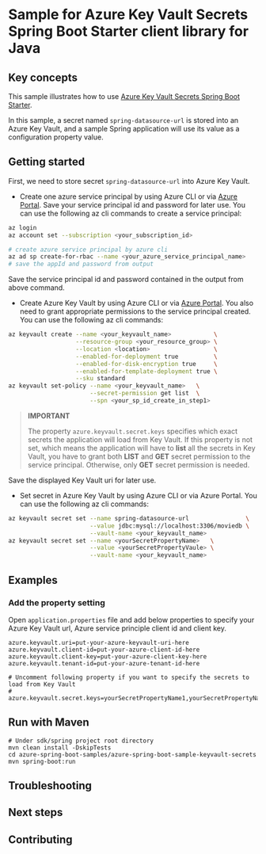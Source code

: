 # Sample for Azure Key Vault Secrets Spring Boot Starter client library for Java

## Key concepts
This sample illustrates how to use [Azure Key Vault Secrets Spring Boot Starter](../../azure-spring-boot-starter-keyvault-secrets/README.md).

In this sample, a secret named `spring-datasource-url` is stored into an Azure Key Vault, and a sample Spring application will use its value as a configuration property value.

## Getting started
First, we need to store secret `spring-datasource-url` into Azure Key Vault.

- Create one azure service principal by using Azure CLI or via [Azure Portal](https://docs.microsoft.com/azure/azure-resource-manager/resource-group-create-service-principal-portal). Save your service principal id and password for later use.
You can use the following az cli commands to create a service principal:
```bash
az login
az account set --subscription <your_subscription_id>

# create azure service principal by azure cli
az ad sp create-for-rbac --name <your_azure_service_principal_name>
# save the appId and password from output
```
Save the service principal id and password contained in the output from above command.

- Create Azure Key Vault by using Azure CLI or via [Azure Portal](https://portal.azure.com). You also need to grant appropriate permissions to the service principal created.
You can use the following az cli commands:
```bash
az keyvault create --name <your_keyvault_name>            \
                   --resource-group <your_resource_group> \
                   --location <location>                  \
                   --enabled-for-deployment true          \
                   --enabled-for-disk-encryption true     \
                   --enabled-for-template-deployment true \
                   --sku standard
az keyvault set-policy --name <your_keyvault_name>   \
                       --secret-permission get list  \
                       --spn <your_sp_id_create_in_step1>
```
> **IMPORTANT** 
>
> The property `azure.keyvault.secret.keys` specifies which exact secrets the application will load from Key Vault. If this property is not set, which means the application will have to **list** all the secrets in Key Vault, you have to grant both **LIST** and **GET** secret permission to the service principal. Otherwise, only **GET** secret permission is needed.  

Save the displayed Key Vault uri for later use.

- Set secret in Azure Key Vault by using Azure CLI or via Azure Portal. 
You can use the following az cli commands:
```bash
az keyvault secret set --name spring-datasource-url                \
                       --value jdbc:mysql://localhost:3306/moviedb \
                       --vault-name <your_keyvault_name>
az keyvault secret set --name <yourSecretPropertyName>   \
                       --value <yourSecretPropertyVaule> \
                       --vault-name <your_keyvault_name>
```


## Examples

### Add the property setting
Open `application.properties` file and add below properties to specify your Azure Key Vault url, Azure service principle client id and client key.

```properties
azure.keyvault.uri=put-your-azure-keyvault-uri-here
azure.keyvault.client-id=put-your-azure-client-id-here
azure.keyvault.client-key=put-your-azure-client-key-here
azure.keyvault.tenant-id=put-your-azure-tenant-id-here

# Uncomment following property if you want to specify the secrets to load from Key Vault
# azure.keyvault.secret.keys=yourSecretPropertyName1,yourSecretPropertyName2
```


## Run with Maven
```
# Under sdk/spring project root directory
mvn clean install -DskipTests
cd azure-spring-boot-samples/azure-spring-boot-sample-keyvault-secrets
mvn spring-boot:run
```

## Troubleshooting
## Next steps
## Contributing